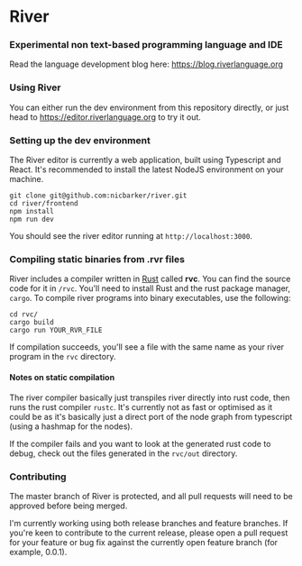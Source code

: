 # River
### Experimental non text-based programming language and IDE

Read the language development blog here: https://blog.riverlanguage.org

### Using River
You can either run the dev environment from this repository directly, or just head to https://editor.riverlanguage.org to try it out.

### Setting up the dev environment
The River editor is currently a web application, built using Typescript and React. It's recommended to install the latest NodeJS environment on your machine.

```
git clone git@github.com:nicbarker/river.git
cd river/frontend
npm install
npm run dev
```

You should see the river editor running at `http://localhost:3000`.

### Compiling static binaries from .rvr files
River includes a compiler written in [Rust](https://www.rust-lang.org/) called __rvc__. You can find the source code for it in `/rvc`. You'll need to install Rust and the rust package manager, `cargo`. To compile river programs into binary executables, use the following:

```
cd rvc/
cargo build
cargo run YOUR_RVR_FILE
```

If compilation succeeds, you'll see a file with the same name as your river program in the `rvc` directory.

#### Notes on static compilation
The river compiler basically just transpiles river directly into rust code, then runs the rust compiler `rustc`. It's currently not as fast or optimised as it could be as it's basically just a direct port of the node graph from typescript (using a hashmap for the nodes).

If the compiler fails and you want to look at the generated rust code to debug, check out the files generated in the `rvc/out` directory.

### Contributing
The master branch of River is protected, and all pull requests will need to be approved before being merged.

I'm currently working using both release branches and feature branches. If you're keen to contribute to the current release, please open a pull request for your feature or bug fix against the currently open feature branch (for example, 0.0.1).
